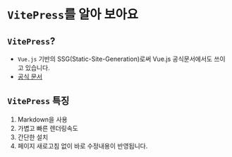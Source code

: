 <script setup lang="ts">

</script>

# `VitePress`를 알아 보아요
## `VitePress`?

- `Vue.js` 기반의 SSG(Static-Site-Generation)로써 Vue.js 공식문서에서도 쓰이고 있습니다.
- [공식 문서](https://vitepress.dev/)

## `VitePress` 특징
1. Markdown을 사용
2. 가볍고 빠른 렌더링속도
3. 간단한 설치
4. 페이지 새로고침 없이 바로 수정내용이 반영됩니다.

<style lang="scss">

</style>
